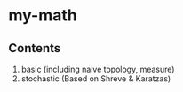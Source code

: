 # my-math

## Contents  
1. basic (including naive topology, measure)  
2. stochastic (Based on Shreve & Karatzas)  
